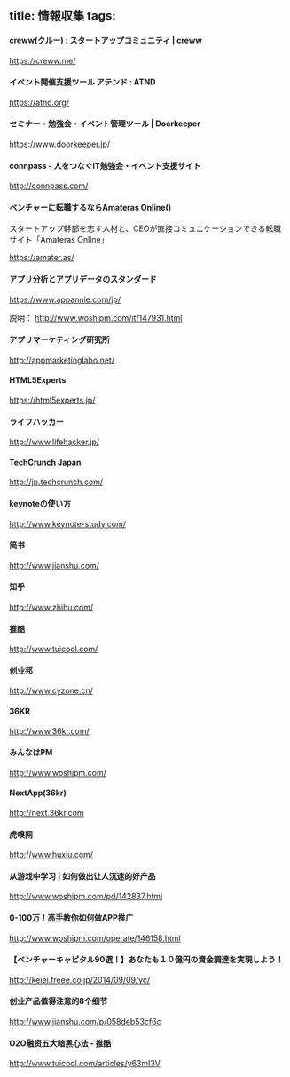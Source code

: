 title: 情報収集
tags:
---

#### creww(クルー) : スタートアップコミュニティ | creww

https://creww.me/

#### イベント開催支援ツール アテンド : ATND

https://atnd.org/

#### セミナー・勉強会・イベント管理ツール | Doorkeeper

https://www.doorkeeper.jp/

#### connpass - 人をつなぐIT勉強会・イベント支援サイト

http://connpass.com/

#### ベンチャーに転職するならAmateras Online()

スタートアップ幹部を志す人材と、CEOが直接コミュニケーションできる転職サイト「Amateras Online」

https://amater.as/

#### アプリ分析とアプリデータのスタンダード

https://www.appannie.com/jp/

説明：
http://www.woshipm.com/it/147931.html

#### アプリマーケティング研究所

http://appmarketinglabo.net/

#### HTML5Experts

https://html5experts.jp/

#### ライフハッカー

http://www.lifehacker.jp/

#### TechCrunch Japan

http://jp.techcrunch.com/

#### keynoteの使い方

http://www.keynote-study.com/

#### 简书

http://www.jianshu.com/

#### 知乎

http://www.zhihu.com/

#### 推酷

http://www.tuicool.com/

#### 创业邦

http://www.cyzone.cn/

#### 36KR

http://www.36kr.com/

#### みんなはPM

http://www.woshipm.com/

#### NextApp(36kr)

http://next.36kr.com

#### 虎嗅网

http://www.huxiu.com/

#### 从游戏中学习 | 如何做出让人沉迷的好产品

http://www.woshipm.com/pd/142837.html

#### 0-100万！高手教你如何做APP推广

http://www.woshipm.com/operate/146158.html

#### 【ベンチャーキャピタル90選！】あなたも１０億円の資金調達を実現しよう！

http://keiei.freee.co.jp/2014/09/09/vc/

#### 创业产品值得注意的8个细节

http://www.jianshu.com/p/058deb53cf6c

#### O2O融资五大暗黑心法 - 推酷

http://www.tuicool.com/articles/y63mI3V
